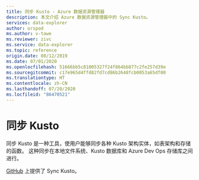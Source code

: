 ```yaml
---
title: 同步 Kusto - Azure 数据资源管理器
description: 本文介绍 Azure 数据资源管理器中的 Sync Kusto。
services: data-explorer
author: orspod
ms.author: v-tawe
ms.reviewer: zivc
ms.service: data-explorer
ms.topic: reference
origin.date: 08/12/2019
ms.date: 07/01/2020
ms.openlocfilehash: 51666bb5c81005327f24f864bb877c2fe257d39e
ms.sourcegitcommit: c17e965d4ffd82fd7cd86b2648fcb0053a65df00
ms.translationtype: HT
ms.contentlocale: zh-CN
ms.lasthandoff: 07/20/2020
ms.locfileid: "86470521"
---
```

# <a name="sync-kusto"></a>同步 Kusto

同步 Kusto 是一种工具，使用户能够同步各种 Kusto 架构实体，如表架构和存储的函数。 这种同步在本地文件系统、Kusto 数据库和 Azure Dev Ops 存储库之间进行。

[GitHub](https://github.com/microsoft/synckusto) 上提供了 Sync Kusto。

